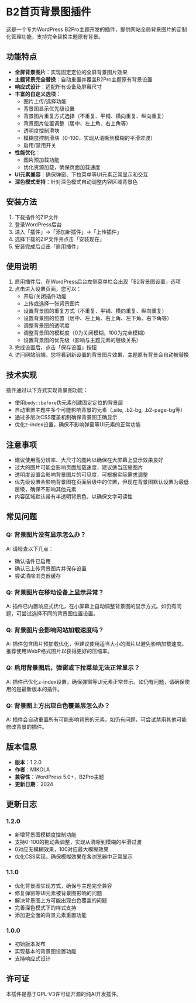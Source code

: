 # B2首页背景图插件

这是一个专为WordPress B2Pro主题开发的插件，提供网站全局背景图片的定制化管理功能，支持完全替换主题原有背景。

## 功能特点

- **全屏背景图片**：实现固定定位的全屏背景图片效果
- **主题背景完全替换**：自动重置并覆盖B2Pro主题原有背景设置
- **响应式设计**：适配所有设备及屏幕尺寸
- **丰富的自定义选项**：
  - 图片上传/选择功能
  - 背景图显示优先级设置
  - 背景图片重复方式选择（不重复、平铺、横向重复、纵向重复）
  - 背景图片位置调整（居中、左上角、右上角等）
  - 透明度控制滑块
  - 模糊度控制滑块（0-100，实现从清晰到模糊的平滑过渡）
  - 启用/禁用开关
- **性能优化**：
  - 图片预加载功能
  - 优化资源加载，确保页面加载速度
- **UI元素兼容**：确保弹窗、下拉菜单等UI元素正常显示和交互
- **深色模式支持**：针对深色模式自动调整内容区域背景色

## 安装方法

1. 下载插件的ZIP文件
2. 登录WordPress后台
3. 进入「插件」→「添加新插件」→「上传插件」
4. 选择下载的ZIP文件并点击「安装现在」
5. 安装完成后点击「启用插件」

## 使用说明

1. 启用插件后，在WordPress后台左侧菜单栏会出现「B2背景图设置」选项
2. 点击进入设置页面，您可以：
   - 开启/关闭插件功能
   - 上传或选择一张背景图片
   - 设置背景图的重复方式（不重复、平铺、横向重复、纵向重复）
   - 设置背景图的位置（居中、左上角、右上角、左下角、右下角等）
   - 调整背景图的透明度
   - 调整背景图的模糊度（0为关闭模糊，100为完全模糊）
   - 设置背景图的优先级（影响与主题元素的层级关系）
3. 完成设置后，点击「保存设置」按钮
4. 访问网站前端，您将看到新设置的背景图片效果，主题原有背景会自动被替换

## 技术实现

插件通过以下方式实现背景图功能：
- 使用`body::before`伪元素创建固定定位的背景层
- 自动重置主题中多个可能影响背景的元素（.site, .b2-bg, .b2-page-bg等）
- 通过多层次CSS覆盖机制确保背景图正确显示
- 优化z-index设置，确保不影响弹窗等UI元素的正常功能

## 注意事项

- 建议使用高分辨率、大尺寸的图片以确保在大屏幕上显示效果良好
- 过大的图片可能会影响页面加载速度，建议适当压缩图片
- 透明度设置会影响背景图片的可见度，可根据实际需求调整
- 优先级设置会影响背景图在页面层级中的位置，但现在背景图默认设置为最低层级，确保不影响其他元素
- 内容区域默认带有半透明背景色，以确保文字可读性

## 常见问题

### Q: 背景图片没有显示怎么办？
A: 请检查以下几点：
- 确认插件已启用
- 确认已上传背景图片并保存设置
- 尝试清除浏览器缓存

### Q: 背景图片在移动设备上显示异常？
A: 插件已内置响应式优化，在小屏幕上自动调整背景图的显示方式。如仍有问题，可尝试选择不同的背景图位置设置。

### Q: 背景图片会影响网站加载速度吗？
A: 插件包含图片预加载优化，但建议使用适当大小的图片以避免影响加载速度。推荐使用WebP格式图片以获得更好的压缩率。

### Q: 启用背景图后，弹窗或下拉菜单无法正常显示？
A: 插件已优化z-index设置，确保弹窗等UI元素正常显示。如仍有问题，请确保使用的是最新版本的插件。

### Q: 背景图上方出现白色覆盖层怎么办？
A: 插件会自动重置所有可能影响背景的元素。如仍有问题，可尝试禁用其他可能修改背景的插件。

## 版本信息

- **版本**：1.2.0
- **作者**：MIKOLA
- **兼容性**：WordPress 5.0+，B2Pro主题
- **更新日期**：2024

## 更新日志

### 1.2.0
- 新增背景图模糊度控制功能
- 支持0-100的拖动条调整，实现从清晰到模糊的平滑过渡
- 0对应无模糊效果，100对应最大模糊效果
- 优化CSS实现，确保模糊效果在各浏览器中正常显示

### 1.1.0
- 优化背景图实现方式，确保与主题完全兼容
- 修复弹窗等UI元素被背景图影响的问题
- 解决背景图上方可能出现白色覆盖的问题
- 完善深色模式下的样式支持
- 添加更全面的背景元素重置功能

### 1.0.0
- 初始版本发布
- 实现基本的背景图设置功能
- 支持响应式设计

## 许可证

本插件是基于GPL-V3许可证开源的纯AI开发插件。
